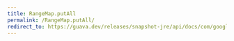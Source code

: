 ```yaml
---
title: RangeMap.putAll
permalink: /RangeMap.putAll/
redirect_to: https://guava.dev/releases/snapshot-jre/api/docs/com/google/common/collect/RangeMap.html#putAll-com.google.common.collect.RangeMap-
---
```

